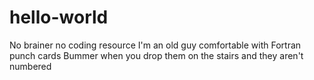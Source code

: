 # hello-world
No brainer no coding resource
I'm an old guy comfortable with Fortran punch cards
Bummer when you drop them on the stairs and they aren't numbered
